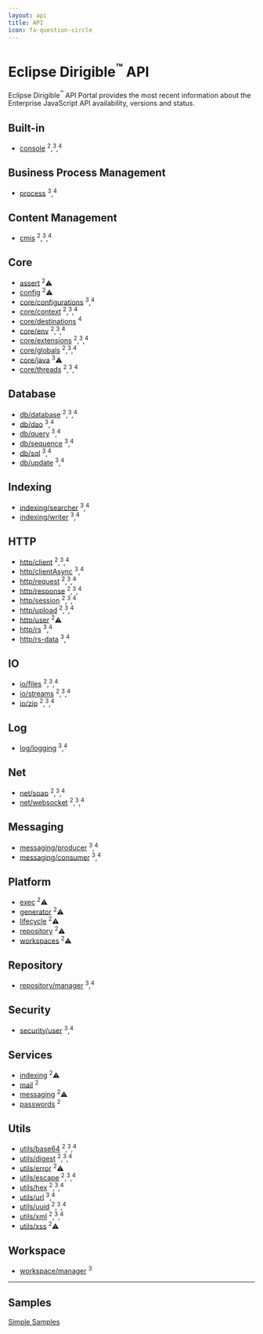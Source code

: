 ```yaml
---
layout: api
title: API
icon: fa-question-circle
---
```


Eclipse Dirigible<sup>&trade;</sup> API
===

Eclipse Dirigible<sup>&trade;</sup> API Portal provides the most recent information about the Enterprise JavaScript API availability, versions and status.


Built-in
---

* [console](console.html) <sup>2</sup>,<sup>3</sup>,<sup>4</sup>

Business Process Management
---

* [process](bpm_process.html) <sup>3</sup>,<sup>4</sup>


Content Management
---

* [cmis](cmis.html) <sup>2</sup>,<sup>3</sup>,<sup>4</sup>


Core
---

* [assert](core_assert.html) <sup>2</sup>⚠
* [config](core_config.html) <sup>2</sup>⚠
* [core/configurations](core_configurations.html) <sup>3</sup>,<sup>4</sup>
* [core/context](core_context.html) <sup>2</sup>,<sup>3</sup>,<sup>4</sup>
* [core/destinations](core_destinations.html) <sup>4</sup>
* [core/env](core_env.html) <sup>2</sup>,<sup>3</sup>,<sup>4</sup>
* [core/extensions](core_extensions.html) <sup>2</sup>,<sup>3</sup>,<sup>4</sup>
* [core/globals](core_globals.html) <sup>2</sup>,<sup>3</sup>,<sup>4</sup>
* [core/java](core_java.html) <sup>3</sup>⚠
* [core/threads](core_threads.html) <sup>2</sup>,<sup>3</sup>,<sup>4</sup>


Database
---

* [db/database](database.html) <sup>2</sup>,<sup>3</sup>,<sup>4</sup>
* [db/dao](database_dao.html) <sup>3</sup>,<sup>4</sup>
* [db/query](database_query.html) <sup>3</sup>,<sup>4</sup>
* [db/sequence](database_sequence.html) <sup>3</sup>,<sup>4</sup>
* [db/sql](database_sql.html) <sup>3</sup>,<sup>4</sup>
* [db/update](database_update.html) <sup>3</sup>,<sup>4</sup>


Indexing
---

* [indexing/searcher](indexing_searcher.html) <sup>3</sup>,<sup>4</sup>
* [indexing/writer](indexing_writer.html) <sup>3</sup>,<sup>4</sup>


HTTP
---

* [http/client](http_client.html) <sup>2</sup>,<sup>3</sup>,<sup>4</sup>
* [http/clientAsync](http_client_async.html) <sup>3</sup>,<sup>4</sup>
* [http/request](http_request.html) <sup>2</sup>,<sup>3</sup>,<sup>4</sup>
* [http/response](http_response.html) <sup>2</sup>,<sup>3</sup>,<sup>4</sup>
* [http/session](http_session.html) <sup>2</sup>,<sup>3</sup>,<sup>4</sup>
* [http/upload](http_upload.html) <sup>2</sup>,<sup>3</sup>,<sup>4</sup>
* [http/user](http_user.html) <sup>2</sup>⚠
* [http/rs](http_rs.html) <sup>3</sup>,<sup>4</sup>
* [http/rs-data](http_rs-data.html) <sup>3</sup>,<sup>4</sup>


IO
---

* [io/files](io_files.html) <sup>2</sup>,<sup>3</sup>,<sup>4</sup>
* [io/streams](io_streams.html) <sup>2</sup>,<sup>3</sup>,<sup>4</sup>
* [io/zip](io_zip.html) <sup>2</sup>,<sup>3</sup>,<sup>4</sup>


Log
---

* [log/logging](log_logging.html) <sup>3</sup>,<sup>4</sup>


Net
---

* [net/soap](soap.html) <sup>2</sup>,<sup>3</sup>,<sup>4</sup>
* [net/websocket](websocket.html) <sup>2</sup>,<sup>3</sup>,<sup>4</sup>


Messaging
---

* [messaging/producer](messaging_producer.html) <sup>3</sup>,<sup>4</sup>
* [messaging/consumer](messaging_consumer.html) <sup>3</sup>,<sup>4</sup>


Platform
---

* [exec](exec.html) <sup>2</sup>⚠
* [generator](generator.html) <sup>2</sup>⚠
* [lifecycle](lifecycle.html) <sup>2</sup>⚠
* [repository](repository.html) <sup>2</sup>⚠
* [workspaces](workspaces.html) <sup>2</sup>⚠

Repository
---

* [repository/manager](repository_manager.html) <sup>3</sup>,<sup>4</sup>

Security
---

* [security/user](security_user.html) <sup>3</sup>,<sup>4</sup>


Services
---

* [indexing](indexing.html) <sup>2</sup>⚠
* [mail](mail.html) <sup>2</sup>
* [messaging](messaging.html) <sup>2</sup>⚠
* [passwords](passwords.html) <sup>2</sup>


Utils
---

* [utils/base64](utils_base64.html) <sup>2</sup>,<sup>3</sup>,<sup>4</sup>
* [utils/digest](utils_digest.html) <sup>2</sup>,<sup>3</sup>,<sup>4</sup>
* [utils/error](utils_error.html) <sup>2</sup>⚠
* [utils/escape](utils_error.html) <sup>2</sup>,<sup>3</sup>,<sup>4</sup>
* [utils/hex](utils_hex.html) <sup>2</sup>,<sup>3</sup>,<sup>4</sup>
* [utils/url](utils_url.html) <sup>3</sup>,<sup>4</sup>
* [utils/uuid](utils_uuid.html) <sup>2</sup>,<sup>3</sup>,<sup>4</sup>
* [utils/xml](utils_xml.html) <sup>2</sup>,<sup>3</sup>,<sup>4</sup>
* [utils/xss](utils_xss.html) <sup>2</sup>⚠

Workspace
---

* [workspace/manager](workspace_manager.html) <sup>3</sup>

---

Samples
---

[Simple Samples](../samples/index.html)

